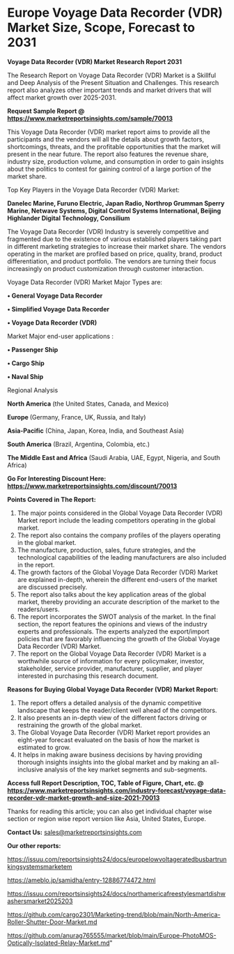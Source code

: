  # Europe Voyage Data Recorder (VDR) Market Size, Scope, Forecast to 2031

<strong>Voyage Data Recorder (VDR) Market Research Report 2031</strong>

The Research Report on Voyage Data Recorder (VDR) Market is a Skillful and Deep Analysis of the Present Situation and Challenges. This research report also analyzes other important trends and market drivers that will affect market growth over 2025-2031.

<strong>Request Sample Report @ <a href=https://www.marketreportsinsights.com/sample/70013>https://www.marketreportsinsights.com/sample/70013</a></strong>

This Voyage Data Recorder (VDR) market report aims to provide all the participants and the vendors will all the details about growth factors, shortcomings, threats, and the profitable opportunities that the market will present in the near future. The report also features the revenue share, industry size, production volume, and consumption in order to gain insights about the politics to contest for gaining control of a large portion of the market share.

Top Key Players in the Voyage Data Recorder (VDR) Market:

<strong>Danelec Marine, Furuno Electric, Japan Radio, Northrop Grumman Sperry Marine, Netwave Systems, Digital Control Systems International, Beijing Highlander Digital Technology, Consilium</strong>

The Voyage Data Recorder (VDR) Industry is severely competitive and fragmented due to the existence of various established players taking part in different marketing strategies to increase their market share. The vendors operating in the market are profiled based on price, quality, brand, product differentiation, and product portfolio. The vendors are turning their focus increasingly on product customization through customer interaction.

Voyage Data Recorder (VDR) Market Major Types are:

<strong>• General Voyage Data Recorder

• Simplified Voyage Data Recorder

• Voyage Data Recorder (VDR)</strong>

Market Major end-user applications :

<strong>• Passenger Ship

• Cargo Ship

• Naval Ship</strong>

Regional Analysis

</u><strong><b>North America</b></strong> (the United States, Canada, and Mexico)

<strong><b>Europe </b></strong>(Germany, France, UK, Russia, and Italy)

<strong><b>Asia-Pacific</b></strong> (China, Japan, Korea, India, and Southeast Asia)

<strong><b>South America</b></strong> (Brazil, Argentina, Colombia, etc.)

<strong><b>The Middle East and Africa</b></strong> (Saudi Arabia, UAE, Egypt, Nigeria, and South Africa)

<strong>Go For Interesting Discount Here: <a href=https://www.marketreportsinsights.com/discount/70013>https://www.marketreportsinsights.com/discount/70013</a></strong>

<strong>Points Covered in The Report:</strong>
<ol>
  <li>The major points considered in the Global Voyage Data Recorder (VDR) Market report include the leading competitors operating in the global market.</li>
  <li>The report also contains the company profiles of the players operating in the global market.</li>
  <li>The manufacture, production, sales, future strategies, and the technological capabilities of the leading manufacturers are also included in the report.</li>
  <li>The growth factors of the Global Voyage Data Recorder (VDR) Market are explained in-depth, wherein the different end-users of the market are discussed precisely.</li>
  <li>The report also talks about the key application areas of the global market, thereby providing an accurate description of the market to the readers/users.</li>
  <li>The report incorporates the SWOT analysis of the market. In the final section, the report features the opinions and views of the industry experts and professionals. The experts analyzed the export/import policies that are favorably influencing the growth of the Global Voyage Data Recorder (VDR) Market.</li>
  <li>The report on the Global Voyage Data Recorder (VDR) Market is a worthwhile source of information for every policymaker, investor, stakeholder, service provider, manufacturer, supplier, and player interested in purchasing this research document.</li>
</ol>
<strong>Reasons for Buying Global Voyage Data Recorder (VDR) Market Report:</strong>

<ol>
  <li>The report offers a detailed analysis of the dynamic competitive landscape that keeps the reader/client well ahead of the competitors.</li>
  <li>It also presents an in-depth view of the different factors driving or restraining the growth of the global market.</li>
  <li>The Global Voyage Data Recorder (VDR) Market report provides an eight-year forecast evaluated on the basis of how the market is estimated to grow.</li>
  <li>It helps in making aware business decisions by having providing thorough insights insights into the global market and by making an all-inclusive analysis of the key market segments and sub-segments.</li>
</ol>
<strong>Access full Report Description, TOC, Table of Figure, Chart, etc. @ <a href=https://www.marketreportsinsights.com/industry-forecast/voyage-data-recorder-vdr-market-growth-and-size-2021-70013>https://www.marketreportsinsights.com/industry-forecast/voyage-data-recorder-vdr-market-growth-and-size-2021-70013</a></strong>


Thanks for reading this article; you can also get individual chapter wise section or region wise report version like Asia, United States, Europe.

<strong>Contact Us:</strong>
sales@marketreportsinsights.com

<strong>Our other reports:</strong>

<a href=https://issuu.com/reportsinsights24/docs/europelowvoltageratedbusbartrunkingsystemsmarketem>https://issuu.com/reportsinsights24/docs/europelowvoltageratedbusbartrunkingsystemsmarketem</a>

<a href=https://ameblo.jp/samidha/entry-12886774472.html>https://ameblo.jp/samidha/entry-12886774472.html</a>

<a href=https://issuu.com/reportsinsights24/docs/northamericafreestylesmartdishwashersmarket2025203>https://issuu.com/reportsinsights24/docs/northamericafreestylesmartdishwashersmarket2025203</a>

<a href=https://github.com/cargo2301/Marketing-trend/blob/main/North-America-Roller-Shutter-Door-Market.md>https://github.com/cargo2301/Marketing-trend/blob/main/North-America-Roller-Shutter-Door-Market.md</a>

<a href=https://github.com/anurag765555/market/blob/main/Europe-PhotoMOS-Optically-Isolated-Relay-Market.md>https://github.com/anurag765555/market/blob/main/Europe-PhotoMOS-Optically-Isolated-Relay-Market.md</a>"
